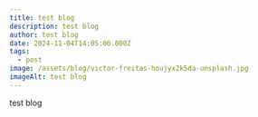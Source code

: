 ```yaml
---
title: test blog
description: test blog
author: test blog
date: 2024-11-04T14:05:00.000Z
tags:
  - post
image: /assets/blog/victor-freitas-houjyx2k5da-unsplash.jpg
imageAlt: test blog
---
```

test blog
